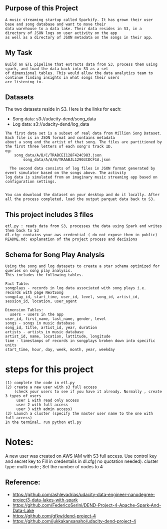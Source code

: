 
## Purpose of this Project
    A music streaming startup called Sparkify. It has grown their user base and song database and want to move their 
    data warehouse to a data lake. Their data resides in S3, in a directory of JSON logs on user activity on the app
    as well as a directory of JSON metadata on the songs in their app. 

## My Task
    Build an ETL pipeline that extracts data from S3, process them using spark, and load the data back into S3 as a set
    of dimensional tables. This would allow the data analytics team to continue finding insights in what songs their users
    are listening to.


## Datasets
   The two datasets reside in S3. Here is the links for each:
   * Song data: s3://udacity-dend/song_data
   * Log data: s3://udacity-dend/log_data

    The first data set is a subset of real data from Million Song Dataset. Each file is in JSON format and contains metadata
    about a song and the artist of that song. The files are partitioned by the first three letters of each song's track ID. 
    eg: 
        song_data/A/B/C/TRABCEI128F424C983.json
		    song_data/A/A/B/TRAABJL12903CDCF1A.json

	  The second data consists of log files in JSON format generated by event simulator based on the songs above. The activity
    log data is simulated from an imaginary music streaming app based on configuration settings.


    You can download the dataset on your desktop and do it locally. After all the process completed, load the output parquet data back to S3.



## This project includes 3 files
    etl.py : reads data from S3, processes the data using Spark and writes them back to S3
    dl.cfg: contains your aws credential ( do not expose them in public)
    README.md: explanation of the project process and decisions

## Schema for Song Play Analysis

    Using the song and log datasets to create a star schema optimized for queries on song play analysis. 
    This includes the following tables.

    Fact Table: 
    songplays - records in log data associated with song plays i.e. records with page NextSong
    songplay_id, start_time, user_id, level, song_id, artist_id, session_id, location, user_agent

    Dimension Tables:
	  users - users in the app
  	user_id, first_name, last_name, gender, level
  	songs - songs in music database
  	song_id, title, artist_id, year, duration
  	artists - artists in music database
  	artist_id, name, location, lattitude, longitude
  	time - timestamps of records in songplays broken down into specific units
  	start_time, hour, day, week, month, year, weekday   

# steps for this project 
    (1) complete the code in etl.py
    (2) create a new user with s3 full access 
        (check your users to see if you have it already. Normally , create 3 types of users
         user 1 with read only access
         user 2 with full access
         user 3 with admin access)
    (3) Launch a cluster (specify the master user name to the one with full access)
    In the terminal, run python etl.py
  

# Notes: 
  A new user was created on AWS IAM with S3 full access. Use control key and secret key to Fill in credentails in dl.cfg( no quotation needed).
  cluster type: multi node   ;     Set the number of nodes to 4 
  
  
  
## Reference:
  * https://github.com/ashleyadrias/udacity-data-engineer-nanodegree-project3-data-lakes-with-spark
  * https://github.com/FedericoSerini/DEND-Project-4-Apache-Spark-And-Data-Lake
  * https://github.com/gfkw/dend-project-4
  * https://github.com/jukkakansanaho/udacity-dend-project-4
  